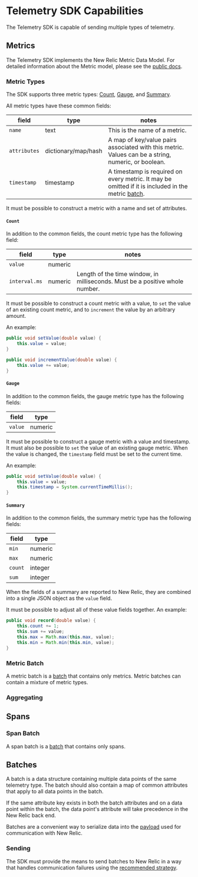 # Telemetry SDK Capabilities

The Telemetry SDK is capable of sending multiple types of telemetry.

## Metrics

The Telemetry SDK implements the New Relic Metric Data Model.  For detailed information
about the Metric model, please see the [public docs](link_to_documentation).

### Metric Types

The SDK supports three metric types: [Count](#count), [Gauge](#gauge), and [Summary](#summary).

All metric types have these common fields:

| field  | type | notes |
| ------ | ---- | ----- |
| `name` | text | This is the name of a metric. |
| `attributes` | dictionary/map/hash | A map of key/value pairs associated with this metric.  Values can be a string, numeric, or boolean. |
| `timestamp`  | timestamp | A timestamp is required on every metric.  It may be omitted if it is included in the metric [batch](#metric-batch). |

It must be possible to construct a metric with a name and set of attributes.

#### `Count`

  In addition to the common fields, the count metric type has the following field:

  | field | type | notes |
  | ----- | ---- | ----- |
  | `value` | numeric | |
  | `interval.ms` | numeric | Length of the time window, in milliseconds.  Must be a positive whole number. |

  It must be possible to construct a count metric with a value, to `set` the value of an
  existing count metric, and to `increment` the value by an arbitrary amount.

  An example:
  ```java
  public void setValue(double value) {
      this.value = value;
  }

  public void incrementValue(double value) {
      this.value += value;
  }
  ```

#### `Gauge`

  In addition to the common fields, the gauge metric type has the following fields:

  | field  | type |
  | ------ | ---- |
  | `value` | numeric |

  It must be possible to construct a gauge metric with a value and timestamp.  It must
  also be possible to `set` the value of an existing gauge metric. When the value is
  changed, the `timestamp` field must be set to the current time.

  An example:
  ```java
  public void setValue(double value) {
      this.value = value;
      this.timestamp = System.currentTimeMillis();
  }
  ```

#### `Summary`

  In addition to the common fields, the summary metric type has the following fields:

  | field  | type |
  | ------ | ---- |
  | `min` | numeric |
  | `max` | numeric |
  | `count` | integer |
  | `sum` | integer |

  When the fields of a summary are reported to New Relic, they are combined into a single
  JSON object as the `value` field.

  It must be possible to adjust all of these value fields together.
  An example:
  ```java
  public void record(double value) {
      this.count += 1;
      this.sum += value;
      this.max = Math.max(this.max, value);
      this.min = Math.min(this.min, value);
  }
  ```

### Metric Batch

  A metric batch is a [batch](#batches) that contains only metrics.  Metric batches can
  contain a mixture of metric types.

### Aggregating



## Spans



### Span Batch

  A span batch is a [batch](#batches) that contains only spans.

## Batches

A batch is a data structure containing multiple data points of the same telemetry type.
The batch should also contain a map of common attributes that apply to all data points in
the batch.

If the same attribute key exists in both the batch attributes and on a data point within
the batch, the data point's attribute will take precedence in the New Relic back end.

Batches are a convenient way to serialize data into the
[payload](./communication.md#payload) used for communication with New Relic.

### Sending

  The SDK must provide the means to send batches to New Relic in a way that
  handles communication failures using the
  [recommended strategy](./communication.md#graceful-degradation).
